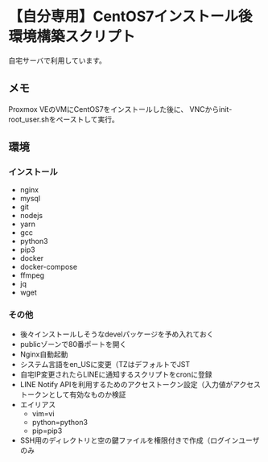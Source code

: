 # 【自分専用】CentOS7インストール後環境構築スクリプト

自宅サーバで利用しています。

## メモ

Proxmox VEのVMにCentOS7をインストールした後に、
VNCからinit-root_user.shをペーストして実行。

## 環境

### インストール

- nginx
- mysql
- git
- nodejs
- yarn
- gcc
- python3
- pip3
- docker
- docker-compose
- ffmpeg
- jq
- wget

### その他

- 後々インストールしそうなdevelパッケージを予め入れておく
- publicゾーンで80番ポートを開く
- Nginx自動起動
- システム言語をen_USに変更（TZはデフォルトでJST
- 自宅IP変更されたらLINEに通知するスクリプトをcronに登録
- LINE Notify APIを利用するためのアクセストークン設定（入力値がアクセストークンとして有効なものか検証
- エイリアス
  - vim=vi
  - python=python3
  - pip=pip3
- SSH用のディレクトリと空の鍵ファイルを権限付きで作成（ログインユーザのみ
